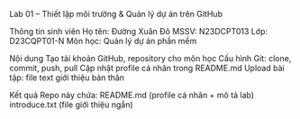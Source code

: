 Lab 01 – Thiết lập môi trường & Quản lý dự án trên GitHub

 Thông tin sinh viên
 Họ tên: Đường Xuân Đô
 MSSV: N23DCPT013
 Lớp: D23CQPT01-N
 Môn học: Quản lý dự án phần mềm

 Nội dung
 Tạo tài khoản GitHub, repository cho môn học
 Cấu hình Git: clone, commit, push, pull
 Cập nhật profile cá nhân trong README.md
 Upload bài tập: file text giới thiệu bản thân
 
Kết quả
Repo này chứa:
 README.md (profile cá nhân + mô tả lab)
 introduce.txt (file giới thiệu ngắn)
